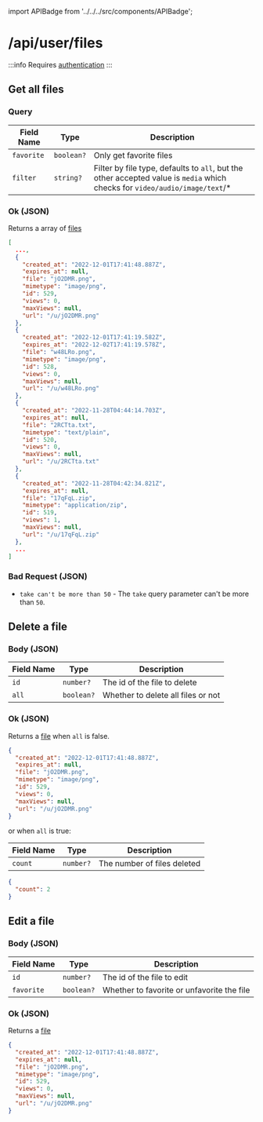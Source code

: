 import APIBadge from '../../../src/components/APIBadge';

# /api/user/files

:::info
Requires [authentication](/docs/api#authentication)
:::

## <APIBadge type="GET" /> Get all files

### Query

| Field Name | Type       | Description                                                                                                             |
| ---------- | ---------- | ----------------------------------------------------------------------------------------------------------------------- |
| `favorite` | `boolean?` | Only get favorite files                                                                                                 |
| `filter`   | `string?`  | Filter by file type, defaults to `all`, but the other accepted value is `media` which checks for `video/audio/image/text`/\* |

### <APIBadge type="200" /> Ok (JSON)

Returns a array of [files](/docs/api/models/file)

```json
[
  ...,
  {
    "created_at": "2022-12-01T17:41:48.887Z",
    "expires_at": null,
    "file": "jO2DMR.png",
    "mimetype": "image/png",
    "id": 529,
    "views": 0,
    "maxViews": null,
    "url": "/u/jO2DMR.png"
  },
  {
    "created_at": "2022-12-01T17:41:19.582Z",
    "expires_at": "2022-12-02T17:41:19.578Z",
    "file": "w48LRo.png",
    "mimetype": "image/png",
    "id": 528,
    "views": 0,
    "maxViews": null,
    "url": "/u/w48LRo.png"
  },
  {
    "created_at": "2022-11-28T04:44:14.703Z",
    "expires_at": null,
    "file": "2RCTta.txt",
    "mimetype": "text/plain",
    "id": 520,
    "views": 0,
    "maxViews": null,
    "url": "/u/2RCTta.txt"
  },
  {
    "created_at": "2022-11-28T04:42:34.821Z",
    "expires_at": null,
    "file": "17qFqL.zip",
    "mimetype": "application/zip",
    "id": 519,
    "views": 1,
    "maxViews": null,
    "url": "/u/17qFqL.zip"
  },
  ...
]
```

### <APIBadge type="400" /> Bad Request (JSON)

- `take can't be more than 50` - The `take` query parameter can't be more than `50`.

## <APIBadge type="DELETE" /> Delete a file

### Body (JSON)

| Field Name | Type       | Description                        |
| ---------- | ---------- | ---------------------------------- |
| `id`       | `number?`  | The id of the file to delete       |
| `all`      | `boolean?` | Whether to delete all files or not |

### <APIBadge type="200" /> Ok (JSON)

Returns a [file](/docs/api/models/file) when `all` is false.

```json
{
  "created_at": "2022-12-01T17:41:48.887Z",
  "expires_at": null,
  "file": "jO2DMR.png",
  "mimetype": "image/png",
  "id": 529,
  "views": 0,
  "maxViews": null,
  "url": "/u/jO2DMR.png"
}
```

or when `all` is true:

| Field Name | Type      | Description                 |
| ---------- | --------- | --------------------------- |
| `count`    | `number?` | The number of files deleted |

```json
{
  "count": 2
}
```

## <APIBadge type="PATCH" /> Edit a file

### Body (JSON)

| Field Name | Type       | Description                                |
| ---------- | ---------- | ------------------------------------------ |
| `id`       | `number?`  | The id of the file to edit                 |
| `favorite` | `boolean?` | Whether to favorite or unfavorite the file |

### <APIBadge type="200" /> Ok (JSON)

Returns a [file](/docs/api/models/file)

```json
{
  "created_at": "2022-12-01T17:41:48.887Z",
  "expires_at": null,
  "file": "jO2DMR.png",
  "mimetype": "image/png",
  "id": 529,
  "views": 0,
  "maxViews": null,
  "url": "/u/jO2DMR.png"
}
```

